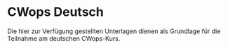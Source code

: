# CWops Deutsch

Die hier zur Verfügung gestellten Unterlagen dienen als Grundlage für die Teilnahme am deutschen CWops-Kurs.
